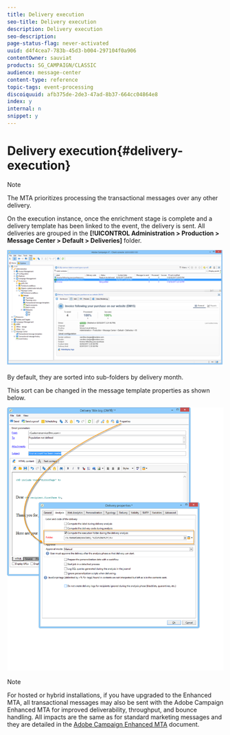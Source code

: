 ```yaml
---
title: Delivery execution
seo-title: Delivery execution
description: Delivery execution
seo-description: 
page-status-flag: never-activated
uuid: d4f4cea7-783b-45d3-b004-297104f0a906
contentOwner: sauviat
products: SG_CAMPAIGN/CLASSIC
audience: message-center
content-type: reference
topic-tags: event-processing
discoiquuid: afb375de-2de3-47ad-8b37-664cc04864e8
index: y
internal: n
snippet: y
---
```


# Delivery execution{#delivery-execution}

>[!NOTE]
>
>The MTA prioritizes processing the transactional messages over any other delivery.

On the execution instance, once the enrichment stage is complete and a delivery template has been linked to the event, the delivery is sent. All deliveries are grouped in the **[!UICONTROL Administration > Production > Message Center > Default > Deliveries]** folder.

![](assets/messagecenter_deliveries_execinstances_001.png)

By default, they are sorted into sub-folders by delivery month.

This sort can be changed in the message template properties as shown below.

![](assets/messagecenter_deliveries_properties_001.png)

>[!NOTE]
>
>For hosted or hybrid installations, if you have upgraded to the Enhanced MTA, all transactional messages may also be sent with the Adobe Campaign Enhanced MTA for improved deliverability, throughput, and bounce handling. All impacts are the same as for standard marketing messages and they are detailed in the [Adobe Campaign Enhanced MTA](https://helpx.adobe.com/campaign/kb/acc-campaign-enhanced-mta.html) document.
